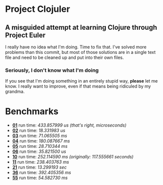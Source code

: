 Project Clojuler
================
A misguided attempt at learning Clojure through Project Euler
-------------------------------------------------------------

I really have no idea what I'm doing. Time to fix that.
I've solved more problems than this commit, but most of those solutions
are in a single text file and need to be cleaned up and put into their
own files.

### Seriously, I don't know what I'm doing

If you see that I'm doing something in an entirely stupid way,
**please** let me know. I really want to improve, even if that means
being ridiculed by my grandma.

Benchmarks
==========

+ [**01**](http://projecteuler.net/index.php?section=problems&id=1) run time: *433.857999 us (that's right, microseconds)*
+ [**02**](http://projecteuler.net/index.php?section=problems&id=2) run time: *18.331983 us*
+ [**03**](http://projecteuler.net/index.php?section=problems&id=3) run time: *71.065505 ms*
+ [**04**](http://projecteuler.net/index.php?section=problems&id=4) run time: *180.087667 ms*
+ [**05**](http://projecteuler.net/index.php?section=problems&id=5) run time: *28.710344 ms*
+ [**06**](http://projecteuler.net/index.php?section=problems&id=6) run time: *35.821500 us*
+ [**10**](http://projecteuler.net/index.php?section=problems&id=10) run time: *252.114590 ms (originally: 117.555661 seconds)*
+ [**11**](http://projecteuler.net/index.php?section=problems&id=11) run time: *238.403763 ms*
+ [**21**](http://projecteuler.net/index.php?section=problems&id=21) run time: *13.299193 sec*
+ [**36**](http://projecteuler.net/index.php?section=problems&id=36) run time: *392.405356 ms*
+ [**55**](http://projecteuler.net/index.php?section=problems&id=55) run time: *54.582730 ms*

